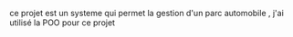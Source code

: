 ce projet est un systeme qui permet la gestion d'un parc automobile , j'ai utilisé la POO pour ce projet
